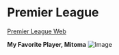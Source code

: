 # Premier League

[Premier League Web]([http://a.com](https://www.premierleague.com/)https://www.premierleague.com/)

**My Favorite Player, Mitoma**
![Image]([http://url/a.png](https://assets.goal.com/v3/assets/bltcc7a7ffd2fbf71f5/blt0d27627438de1191/64e0d067fcba0a6db95d8470/mitoma.jpg?auto=webp&format=pjpg&width=2048&quality=60)https://assets.goal.com/v3/assets/bltcc7a7ffd2fbf71f5/blt0d27627438de1191/64e0d067fcba0a6db95d8470/mitoma.jpg?auto=webp&format=pjpg&width=2048&quality=60)	
